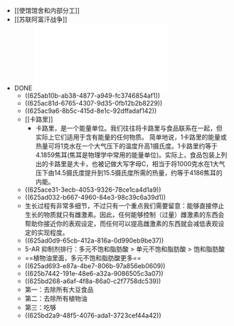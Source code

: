 - [[使馆馆舍和内部分工]]
- [[苏联阿富汗战争]]
- DONE ![破解东亚人身高之谜：掌握大东亚的未来，中国人的真正极限.pdf](../assets/破解东亚人身高之谜：掌握大东亚的未来，中国人的真正极限_1649171041528_0.pdf)
	- ((625ab10b-ab38-4877-a949-fc3746854af1))
	- ((625ac81d-6765-4307-9d35-0fb12b2b8229))
	- ((625ac9a6-8b5c-415d-8e1c-92dffadaf142))
	- [[卡路里]]
		- 卡路里，是一个能量单位。我们往往将卡路里与食品联系在一起，但实际上它们适用于含有能量的任何物质。
		  简单地说，1卡路里的能量或热量可将1克水在一个大气压下的温度升高1摄氏度。1卡路里约等于4.1859焦耳(焦耳是物理学中常用的能量单位)。实际上，食品包装上列出的卡路里是大卡，也被记做大写字母C，相当于将1000克水在1大气压下由14.5摄氏度提升到15.5摄氏度所需的热量，约等于4186焦耳的内能。
	- ((625ace31-3ecb-4053-9326-78ce1ca4d1a9))
	- ((625ad032-b667-4960-84e3-98c39c6a39d1))
	- 生⻓过程有非常多细节，不过只有一个重点我们需要留意：能够直接停止生⻓的物质就只有雌激素。因此，任何能够控制（过量）雌激素的东⻄会帮助你接近你的表观设定，而任何可以提高雌激素的东⻄就会减低表观设定的实现程度。
	- ((625ad0d9-65cb-412a-816a-0d990eb9be37))
	- 5-AR 抑制剂排行：多元不饱和脂肪酸 > 单元不饱和脂肪酸 > 饱和脂肪酸
	- ==植物油里面，多元不饱和脂肪酸更多==
	- ((625ad693-e87a-4be7-806b-97a856eb0609))
	- ((625b7442-191e-48e6-a32a-9086505c3a07))
	- ((625bd268-a6af-4f8a-86a0-c2f7758dc539))
	- 第一：去除所有大豆食品
	- 第二：去除所有植物油
	- 第三：吃够
	- ((625bd2a9-48f5-4076-ada1-3723cef44a42))